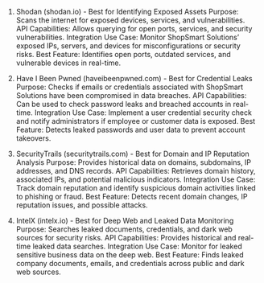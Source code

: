 1. Shodan (shodan.io) - Best for Identifying Exposed Assets
Purpose: Scans the internet for exposed devices, services, and vulnerabilities.
API Capabilities: Allows querying for open ports, services, and security vulnerabilities.
Integration Use Case: Monitor ShopSmart Solutions’ exposed IPs, servers, and devices for misconfigurations or security risks.
Best Feature: Identifies open ports, outdated services, and vulnerable devices in real-time.


3. Have I Been Pwned (haveibeenpwned.com) - Best for Credential Leaks
Purpose: Checks if emails or credentials associated with ShopSmart Solutions have been compromised in data breaches.
API Capabilities: Can be used to check password leaks and breached accounts in real-time.
Integration Use Case: Implement a user credential security check and notify administrators if employee or customer data is exposed.
Best Feature: Detects leaked passwords and user data to prevent account takeovers.

5. SecurityTrails (securitytrails.com) - Best for Domain and IP Reputation Analysis
Purpose: Provides historical data on domains, subdomains, IP addresses, and DNS records.
API Capabilities: Retrieves domain history, associated IPs, and potential malicious indicators.
Integration Use Case: Track domain reputation and identify suspicious domain activities linked to phishing or fraud.
Best Feature: Detects recent domain changes, IP reputation issues, and possible attacks.

7. IntelX (intelx.io) - Best for Deep Web and Leaked Data Monitoring
Purpose: Searches leaked documents, credentials, and dark web sources for security risks.
API Capabilities: Provides historical and real-time leaked data searches.
Integration Use Case: Monitor for leaked sensitive business data on the deep web.
Best Feature: Finds leaked company documents, emails, and credentials across public and dark web sources.
